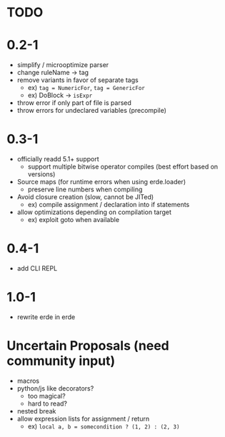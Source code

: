 # TODO

# 0.2-1

- simplify / microoptimize parser
- change ruleName -> tag
- remove variants in favor of separate tags
  - ex) `tag = NumericFor`, `tag = GenericFor`
  - ex) DoBlock -> `isExpr`
- throw error if only part of file is parsed
- throw errors for undeclared variables (precompile)

# 0.3-1

- officially readd 5.1+ support
  - support multiple bitwise operator compiles (best effort based on versions)
- Source maps (for runtime errors when using erde.loader)
  - preserve line numbers when compiling
- Avoid closure creation (slow, cannot be JITed)
  - ex) compile assignment / declaration into if statements
- allow optimizations depending on compilation target
  - ex) exploit goto when available

# 0.4-1

- add CLI REPL

# 1.0-1

- rewrite erde in erde

# Uncertain Proposals (need community input)

- macros
- python/js like decorators?
  - too magical?
  - hard to read?
- nested break
- allow expression lists for assignment / return
  - ex) `local a, b = somecondition ? (1, 2) : (2, 3)`
